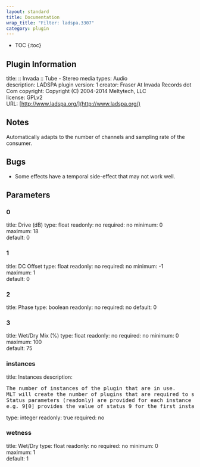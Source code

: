 ```yaml
---
layout: standard
title: Documentation
wrap_title: "Filter: ladspa.3307"
category: plugin
---
```

* TOC
{:toc}

## Plugin Information

title: :: Invada :: Tube - Stereo
media types:
Audio  
description: LADSPA plugin
version: 1
creator: Fraser At Invada Records dot Com
copyright: Copyright (C) 2004-2014 Meltytech, LLC  
license: GPLv2  
URL: [http://www.ladspa.org/](http://www.ladspa.org/)  

## Notes

Automatically adapts to the number of channels and sampling rate of the consumer.

## Bugs

* Some effects have a temporal side-effect that may not work well.


## Parameters

### 0

title: Drive (dB)  type: float
readonly: no
required: no
minimum: 0  
maximum: 18  
default: 0  

### 1

title: DC Offset  type: float
readonly: no
required: no
minimum: -1  
maximum: 1  
default: 0  

### 2

title: Phase  type: boolean
readonly: no
required: no
default: 0  

### 3

title: Wet/Dry Mix (%)  type: float
readonly: no
required: no
minimum: 0  
maximum: 100  
default: 75  

### instances

title: Instances  description:
<pre>
The number of instances of the plugin that are in use.
MLT will create the number of plugins that are required to support the number of audio channels.
Status parameters (readonly) are provided for each instance and are accessed by specifying the instance number after the identifier (starting at zero).
e.g. 9[0] provides the value of status 9 for the first instance.
</pre>
type: integer
readonly: true
required: no

### wetness

title: Wet/Dry  type: float
readonly: no
required: no
minimum: 0  
maximum: 1  
default: 1  

